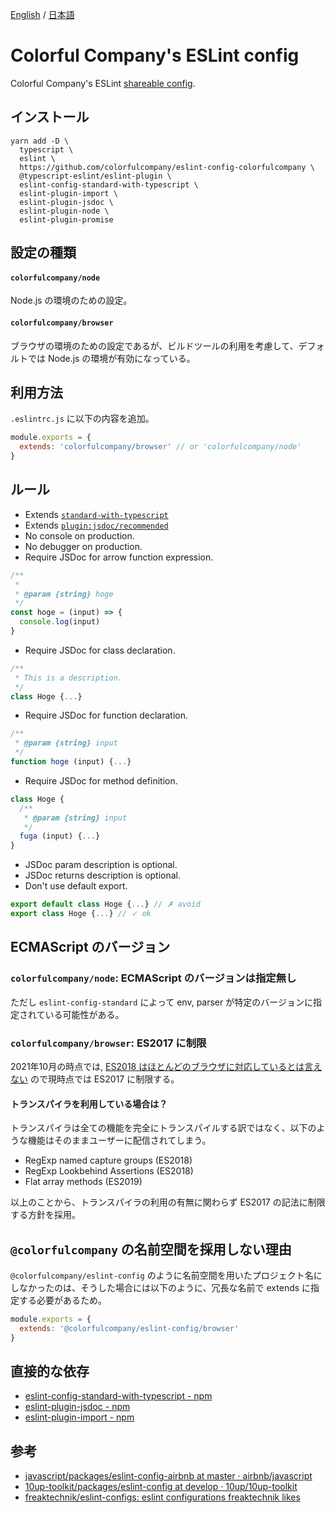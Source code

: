 [English](https://github.com/colorfulcompany/eslint-config-colorfulcompany/blob/main/README.md) / [日本語](https://github.com/colorfulcompany/eslint-config-colorfulcompany/blob/main/README.ja.md)

# Colorful Company's ESLint config

Colorful Company's ESLint [shareable config](https://eslint.org/docs/developer-guide/shareable-configs).

## インストール

```
yarn add -D \
  typescript \
  eslint \
  https://github.com/colorfulcompany/eslint-config-colorfulcompany \
  @typescript-eslint/eslint-plugin \
  eslint-config-standard-with-typescript \
  eslint-plugin-import \
  eslint-plugin-jsdoc \
  eslint-plugin-node \
  eslint-plugin-promise
```

## 設定の種類

#### `colorfulcompany/node`
Node.js の環境のための設定。

#### `colorfulcompany/browser`
ブラウザの環境のための設定であるが、ビルドツールの利用を考慮して、デフォルトでは Node.js の環境が有効になっている。

## 利用方法

`.eslintrc.js` に以下の内容を追加。
```js
module.exports = {
  extends: 'colorfulcompany/browser' // or 'colorfulcompany/node'
}
```

## ルール
- Extends [`standard-with-typescript`](https://github.com/standard/eslint-config-standard-with-typescript)
- Extends [`plugin:jsdoc/recommended`](https://github.com/gajus/eslint-plugin-jsdoc)
- No console on production.
- No debugger on production.
- Require JSDoc for arrow function expression.
```js
/**
 *
 * @param {string} hoge
 */
const hoge = (input) => {
  console.log(input)
}
```
- Require JSDoc for class declaration.
```js
/**
 * This is a description.
 */
class Hoge {...}
```
- Require JSDoc for function declaration.
```js
/**
 * @param {string} input
 */
function hoge (input) {...}
```
- Require JSDoc for method definition.
```js
class Hoge {
  /**
   * @param {string} input
   */
  fuga (input) {...}
}
```
- JSDoc param description is optional.
- JSDoc returns description is optional.
- Don't use default export.
```js
export default class Hoge {...} // ✗ avoid
export class Hoge {...} // ✓ ok
```

## ECMAScript のバージョン
### `colorfulcompany/node`: ECMAScript のバージョンは指定無し
ただし `eslint-config-standard` によって env, parser が特定のバージョンに指定されている可能性がある。

### `colorfulcompany/browser`: ES2017 に制限
2021年10月の時点では, [ES2018 はほとんどのブラウザに対応しているとは言えない](https://caniuse.com/?feats=mdn-javascript_builtins_regexp_dotall,mdn-javascript_builtins_regexp_lookbehind_assertion,mdn-javascript_builtins_regexp_named_capture_groups,mdn-javascript_builtins_regexp_property_escapes,mdn-javascript_builtins_symbol_asynciterator,mdn-javascript_functions_method_definitions_async_generator_methods,mdn-javascript_grammar_template_literals_template_literal_revision,mdn-javascript_operators_destructuring_rest_in_objects,mdn-javascript_operators_spread_spread_in_destructuring,promise-finally) ので現時点では ES2017 に制限する。

#### トランスパイラを利用している場合は？
トランスパイラは全ての機能を完全にトランスパイルする訳ではなく、以下のような機能はそのままユーザーに配信されてしまう。

- RegExp named capture groups (ES2018)
- RegExp Lookbehind Assertions (ES2018)
- Flat array methods (ES2019)

以上のことから、トランスパイラの利用の有無に関わらず ES2017 の記法に制限する方針を採用。

## `@colorfulcompany` の名前空間を採用しない理由
`@colorfulcompany/eslint-config` のように名前空間を用いたプロジェクト名にしなかったのは、そうした場合には以下のように、冗長な名前で extends に指定する必要があるため。

```js
module.exports = {
  extends: '@colorfulcompany/eslint-config/browser'
}
```

## 直接的な依存

- [eslint-config-standard-with-typescript - npm](https://www.npmjs.com/package/eslint-config-standard-with-typescript)
- [eslint\-plugin\-jsdoc \- npm](https://www.npmjs.com/package/eslint-plugin-jsdoc)
- [eslint\-plugin\-import \- npm](https://www.npmjs.com/package/eslint-plugin-import)

## 参考

- [javascript/packages/eslint\-config\-airbnb at master · airbnb/javascript](https://github.com/airbnb/javascript/tree/master/packages/eslint-config-airbnb)
- [10up\-toolkit/packages/eslint\-config at develop · 10up/10up\-toolkit](https://github.com/10up/10up-toolkit/tree/develop/packages/eslint-config)
- [freaktechnik/eslint\-configs: eslint configurations freaktechnik likes](https://github.com/freaktechnik/eslint-configs)
